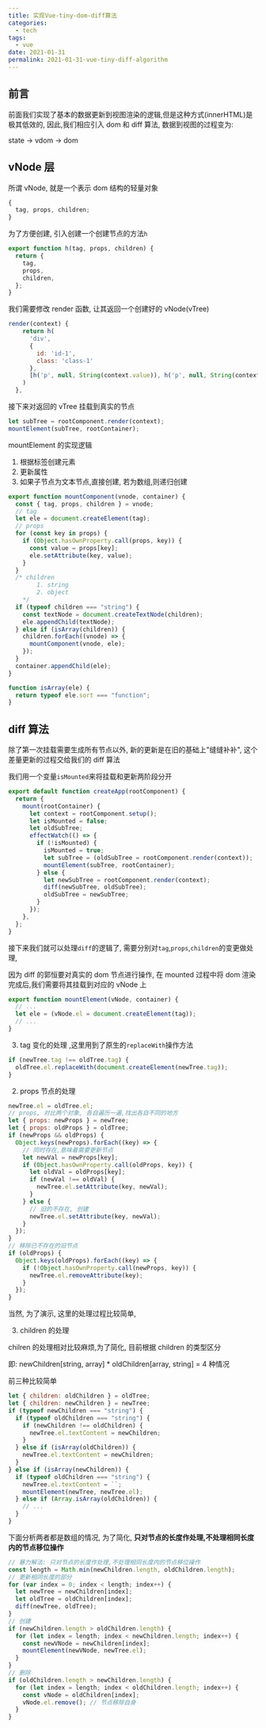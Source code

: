 ```yaml
---
title: 实现Vue-tiny-dom-diff算法
categories:
  - tech
tags:
  - vue
date: 2021-01-31
permalink: 2021-01-31-vue-tiny-diff-algorithm
---
```


## 前言

前面我们实现了基本的数据更新到视图渲染的逻辑,但是这种方式(innerHTML)是极其低效的, 因此,我们相应引入 dom 和 diff 算法, 数据到视图的过程变为:

state -> vdom -> dom

## vNode 层

所谓 vNode, 就是一个表示 dom 结构的轻量对象

```js
{
  tag, props, children;
}
```

为了方便创建, 引入创建一个创建节点的方法`h`

```js
export function h(tag, props, children) {
  return {
    tag,
    props,
    children,
  };
}
```

我们需要修改 render 函数, 让其返回一个创建好的 vNode(vTree)

```js
render(context) {
    return h(
      'div',
      {
        id: 'id-1',
        class: 'class-1'
      },
      [h('p', null, String(context.value)), h('p', null, String(context.value))]
    )
  },
```

接下来对返回的 vTree 挂载到真实的节点

```js
let subTree = rootComponent.render(context);
mountElement(subTree, rootContainer);
```

mountElement 的实现逻辑

1. 根据标签创建元素
2. 更新属性
3. 如果子节点为文本节点,直接创建, 若为数组,则递归创建

```js
export function mountComponent(vnode, container) {
  const { tag, props, children } = vnode;
  // tag
  let ele = document.createElement(tag);
  // props
  for (const key in props) {
    if (Object.hasOwnProperty.call(props, key)) {
      const value = props[key];
      ele.setAttribute(key, value);
    }
  }
  /* children
        1. string
        2. object
    */
  if (typeof children === "string") {
    const textNode = document.createTextNode(children);
    ele.appendChild(textNode);
  } else if (isArray(children)) {
    children.forEach((vnode) => {
      mountComponent(vnode, ele);
    });
  }
  container.appendChild(ele);
}

function isArray(ele) {
  return typeof ele.sort === "function";
}
```

## diff 算法

除了第一次挂载需要生成所有节点以外, 新的更新是在旧的基础上"缝缝补补", 这个差量更新的过程交给我们的 diff 算法

我们用一个变量`isMounted`来将挂载和更新两阶段分开

```js
export default function createApp(rootComponent) {
  return {
    mount(rootContainer) {
      let context = rootComponent.setup();
      let isMounted = false;
      let oldSubTree;
      effectWatch(() => {
        if (!isMounted) {
          isMounted = true;
          let subTree = (oldSubTree = rootComponent.render(context));
          mountElement(subTree, rootContainer);
        } else {
          let newSubTree = rootComponent.render(context);
          diff(newSubTree, oldSubTree);
          oldSubTree = newSubTree;
        }
      });
    },
  };
}
```

接下来我们就可以处理`diff`的逻辑了, 需要分别对`tag`,`props`,`children`的变更做处理,

因为 diff 的郭恒要对真实的 dom 节点进行操作, 在 mounted 过程中将 dom 渲染完成后,我们需要将其挂载到对应的 vNode 上

```js
export function mountElement(vNode, container) {
  // ...
  let ele = (vNode.el = document.createElement(tag));
  // ...
}
```

3. tag 变化的处理 ,这里用到了原生的`replaceWith`操作方法

```js
if (newTree.tag !== oldTree.tag) {
  oldTree.el.replaceWith(document.createElement(newTree.tag));
}
```

2. props 节点的处理

```js
newTree.el = oldTree.el;
// props, 对比两个对象, 各自遍历一遍,找出各自不同的地方
let { props: newProps } = newTree;
let { props: oldProps } = oldTree;
if (newProps && oldProps) {
  Object.keys(newProps).forEach((key) => {
    // 同时存在,意味着需要更新节点
    let newVal = newProps[key];
    if (Object.hasOwnProperty.call(oldProps, key)) {
      let oldVal = oldProps[key];
      if (newVal !== oldVal) {
        newTree.el.setAttribute(key, newVal);
      }
    } else {
      // 旧的不存在, 创建
      newTree.el.setAttribute(key, newVal);
    }
  });
}
// 移除已不存在的旧节点
if (oldProps) {
  Object.keys(oldProps).forEach((key) => {
    if (!Object.hasOwnProperty.call(newProps, key)) {
      newTree.el.removeAttribute(key);
    }
  });
}
```

当然, 为了演示, 这里的处理过程比较简单,

3. children 的处理

chilren 的处理相对比较麻烦,为了简化, 目前根据 children 的类型区分

即: newChildren[string, array] \* oldChildren[array, string] = 4 种情况

前三种比较简单

```js
let { children: oldChildren } = oldTree;
let { children: newChildren } = newTree;
if (typeof newChildren === "string") {
  if (typeof oldChildren === "string") {
    if (newChildren !== oldChildren) {
      newTree.el.textContent = newChildren;
    }
  } else if (isArray(oldChildren)) {
    newTree.el.textContent = newChildren;
  }
} else if (isArray(newChildren)) {
  if (typeof oldChildren === "string") {
    newTree.el.textContent = ``;
    mountElement(newTree, newTree.el);
  } else if (Array.isArray(oldChildren)) {
    // ...
  }
}
```

下面分析两者都是数组的情况, 为了简化, **只对节点的长度作处理,不处理相同长度内的节点移位操作**

```js
// 暴力解法: 只对节点的长度作处理,不处理相同长度内的节点移位操作
const length = Math.min(newChildren.length, oldChildren.length);
// 更新相同长度的部分
for (var index = 0; index < length; index++) {
  let newTree = newChildren[index];
  let oldTree = oldChildren[index];
  diff(newTree, oldTree);
}
// 创建
if (newChildren.length > oldChildren.length) {
  for (let index = length; index < newChildren.length; index++) {
    const newVNode = newChildren[index];
    mountElement(newVNode, newTree.el);
  }
}
// 删除
if (oldChildren.length > newChildren.length) {
  for (let index = length; index < oldChildren.length; index++) {
    const vNode = oldChildren[index];
    vNode.el.remove(); // 节点移除自身
  }
}
```
